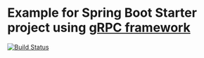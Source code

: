 # Example for Spring Boot Starter project using [gRPC framework](https://grpc.io/)

[![Build Status](https://travis-ci.com/majusko/grpc-example.svg?branch=master)](https://travis-ci.com/majusko/grpc-example)
